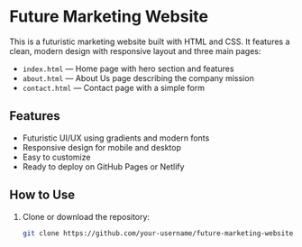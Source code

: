 # Future Marketing Website

This is a futuristic marketing website built with HTML and CSS. It features a clean, modern design with responsive layout and three main pages:

- `index.html` — Home page with hero section and features
- `about.html` — About Us page describing the company mission
- `contact.html` — Contact page with a simple form

## Features

- Futuristic UI/UX using gradients and modern fonts
- Responsive design for mobile and desktop
- Easy to customize
- Ready to deploy on GitHub Pages or Netlify

## How to Use

1. Clone or download the repository:
   ```bash
   git clone https://github.com/your-username/future-marketing-website.git
